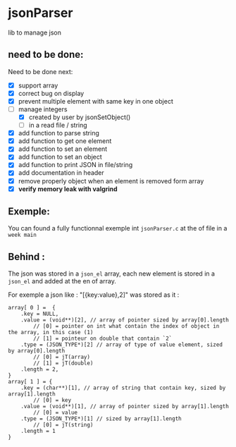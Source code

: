 # jsonParser
lib to manage json

## need to be done:

Need to be done next:
- [x] support array
- [x] correct bug on display
- [x] prevent multiple element with same key in one object
- [ ] manage integers
  - [x] created by user by jsonSetObject()
  - [ ] in a read file / string
- [x] add function to parse string
- [x] add function to get one element
- [x] add function to set an element
- [x] add function to set an object
- [x] add function to print JSON in file/string
- [x] add documentation in header
- [x] remove properly object when an element is removed form array
- [x] **verify memory leak with valgrind**

## Exemple:
You can found a fully functionnal exemple int `jsonParser.c` at the of file in a `week main`

## Behind :
The json was stored in a `json_el` array, each new element is stored in a `json_el` and added at the en of array.

For exemple a json like : "[{key:value},2]" was stored as it :
```
array[ 0 ] =  { 
	.key = NULL, 
	.value = (void**)[2], // array of pointer sized by array[0].length
		// [0] = pointer on int what contain the index of object in the array, in this case (1)
		// [1] = pointeur on double that contain `2`
	.type = (JSON_TYPE*)[2] // array of type of value element, sized by array[0].length
		// [0] = jT(array)
		// [1] = jT(double)
	.length = 2,
}
array[ 1 ] = {
	.key = (char**)[1], // array of string that contain key, sized by array[1].length
		// [0] = key
	.value = (void**)[1], // array of pointer sized by array[1].length
		// [0] = value
	.type = (JSON_TYPE*)[1] // sized by array[1].length
		// [0] = jT(string)
	.length = 1
}
```
